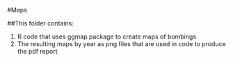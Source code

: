 #Maps

##This folder contains:
1. R code that uses ggmap package to create maps of bombings
2. The resulting maps by year as png files that are used in code to produce the pdf report
